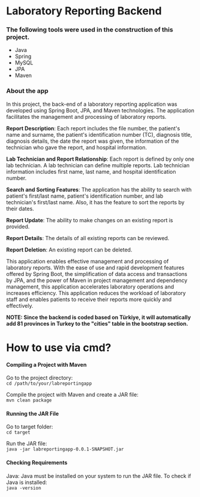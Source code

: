 # Laboratory Reporting Backend

### The following tools were used in the construction of this project.
 - Java  
 - Spring
 - MySQL 
 - JPA  
 - Maven   

### About the app
In this project, the back-end of a laboratory reporting application was developed using Spring Boot, JPA, and Maven technologies. The application facilitates the management and processing of laboratory reports.

**Report Description**: Each report includes the file number, the patient's name and surname, the patient's identification number (TC), diagnosis title, diagnosis details, the date the report was given, the information of the technician who gave the report, and hospital information. 

**Lab Technician and Report Relationship**: Each report is defined by only one lab technician. A lab technician can define multiple reports. Lab technician information includes first name, last name, and hospital identification number.

**Search and Sorting Features**: The application has the ability to search with patient's first/last name, patient's identification number, and lab technician's first/last name. Also, it has the feature to sort the reports by their dates.

**Report Update**: The ability to make changes on an existing report is provided.

**Report Details**: The details of all existing reports can be reviewed.

**Report Deletion**: An existing report can be deleted.

This application enables effective management and processing of laboratory reports. With the ease of use and rapid development features offered by Spring Boot, the simplification of data access and transactions by JPA, and the power of Maven in project management and dependency management, this application accelerates laboratory operations and increases efficiency. This application reduces the workload of laboratory staff and enables patients to receive their reports more quickly and effectively.

**NOTE: Since the backend is coded based on Türkiye, it will automatically add 81 provinces in Turkey to the "cities" table in the bootstrap section.**

# How to use via cmd?
#### Compiling a Project with Maven
Go to the project directory:  
`cd /path/to/your/labreportingapp`  
  
Compile the project with Maven and create a JAR file:  
`mvn clean package`  

#### Running the JAR File
Go to target folder:  
`cd target`  
  
Run the JAR file:  
`java -jar labreportingapp-0.0.1-SNAPSHOT.jar`  

#### Checking Requirements
Java: Java must be installed on your system to run the JAR file. To check if Java is installed:  
`java -version`
